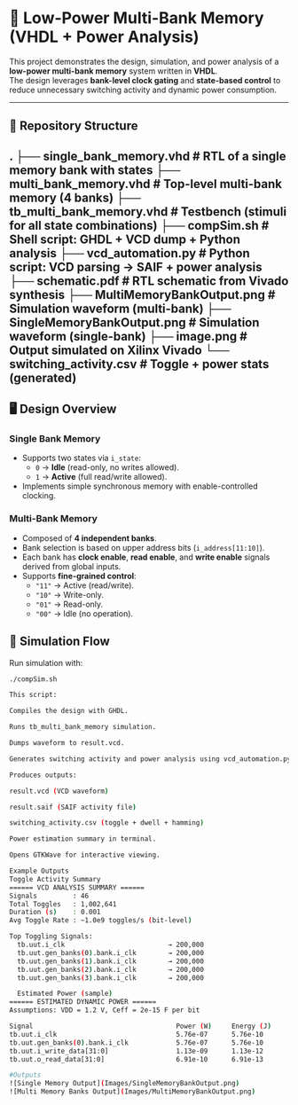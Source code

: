 # 🔋 Low-Power Multi-Bank Memory (VHDL + Power Analysis)
This project demonstrates the design, simulation, and power analysis of a **low-power multi-bank memory** system written in **VHDL**.  
The design leverages **bank-level clock gating** and **state-based control** to reduce unnecessary switching activity and dynamic power consumption.  

---

## 📂 Repository Structure
.
├── single_bank_memory.vhd # RTL of a single memory bank with states
├── multi_bank_memory.vhd # Top-level multi-bank memory (4 banks)
├── tb_multi_bank_memory.vhd # Testbench (stimuli for all state combinations)
├── compSim.sh # Shell script: GHDL + VCD dump + Python analysis
├── vcd_automation.py # Python script: VCD parsing → SAIF + power analysis
├── schematic.pdf # RTL schematic from Vivado synthesis
├── MultiMemoryBankOutput.png # Simulation waveform (multi-bank)
├── SingleMemoryBankOutput.png # Simulation waveform (single-bank)
├── image.png # Output simulated on Xilinx Vivado
└── switching_activity.csv # Toggle + power stats (generated)
---

## 🖥️ Design Overview

### **Single Bank Memory**
- Supports two states via `i_state`:
  - `0` → **Idle** (read-only, no writes allowed).  
  - `1` → **Active** (full read/write allowed).  
- Implements simple synchronous memory with enable-controlled clocking.

### **Multi-Bank Memory**
- Composed of **4 independent banks**.  
- Bank selection is based on upper address bits (`i_address[11:10]`).  
- Each bank has **clock enable**, **read enable**, and **write enable** signals derived from global inputs.  
- Supports **fine-grained control**:
  - `"11"` → Active (read/write).  
  - `"10"` → Write-only.  
  - `"01"` → Read-only.  
  - `"00"` → Idle (no operation).  

## 🧪 Simulation Flow

Run simulation with:

```bash
./compSim.sh

This script:

Compiles the design with GHDL.

Runs tb_multi_bank_memory simulation.

Dumps waveform to result.vcd.

Generates switching activity and power analysis using vcd_automation.py.

Produces outputs:

result.vcd (VCD waveform)

result.saif (SAIF activity file)

switching_activity.csv (toggle + dwell + hamming)

Power estimation summary in terminal.

Opens GTKWave for interactive viewing.

Example Outputs
Toggle Activity Summary
====== VCD ANALYSIS SUMMARY ======
Signals         : 46
Total Toggles   : 1,002,641
Duration (s)    : 0.001
Avg Toggle Rate : ~1.0e9 toggles/s (bit-level)

Top Toggling Signals:
  tb.uut.i_clk                          → 200,000
  tb.uut.gen_banks(0).bank.i_clk        → 200,000
  tb.uut.gen_banks(1).bank.i_clk        → 200,000
  tb.uut.gen_banks(2).bank.i_clk        → 200,000
  tb.uut.gen_banks(3).bank.i_clk        → 200,000

  Estimated Power (sample)
====== ESTIMATED DYNAMIC POWER ======
Assumptions: VDD = 1.2 V, Ceff = 2e-15 F per bit

Signal                                    Power (W)     Energy (J)
tb.uut.i_clk                              5.76e-07      5.76e-10
tb.uut.gen_banks(0).bank.i_clk            5.76e-07      5.76e-10
tb.uut.i_write_data[31:0]                 1.13e-09      1.13e-12
tb.uut.o_read_data[31:0]                  6.91e-10      6.91e-13

#Outputs 
![Single Memory Output](Images/SingleMemoryBankOutput.png)
![Multi Memory Banks Output](Images/MultiMemoryBankOutput.png)
